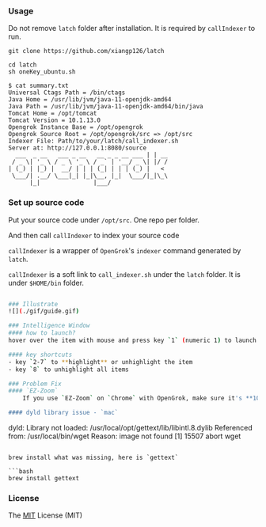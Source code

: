 ### Usage
Do not remove `latch` folder after installation. It is required by `callIndexer` to run.

```git
git clone https://github.com/xiangp126/latch

cd latch
sh oneKey_ubuntu.sh

$ cat summary.txt
Universal Ctags Path = /bin/ctags
Java Home = /usr/lib/jvm/java-11-openjdk-amd64
Java Path = /usr/lib/jvm/java-11-openjdk-amd64/bin/java
Tomcat Home = /opt/tomcat
Tomcat Version = 10.1.13.0
Opengrok Instance Base = /opt/opengrok
Opengrok Source Root = /opt/opengrok/src => /opt/src
Indexer File: Path/to/your/latch/call_indexer.sh
Server at: http://127.0.0.1:8080/source
  ___  _ __   ___ _ __   __ _ _ __ ___ | | __
 / _ \| '_ \ / _ \ '_ \ / _` | '__/ _ \| |/ /
| (_) | |_) |  __/ | | | (_| | | | (_) |   <
 \___/| .__/ \___|_| |_|\__, |_|  \___/|_|\_\
      |_|               |___/
```

### Set up source code
Put your source code under `/opt/src`. One repo per folder.

And then call `callIndexer` to index your source code

`callIndexer` is a wrapper of `OpenGrok`'s `indexer` command generated by `latch`.

`callIndexer` is a soft link to `call_indexer.sh` under the `latch` folder. It is under `$HOME/bin` folder.

```bash

### Illustrate
![](./gif/guide.gif)

### Intelligence Window
#### how to launch?
hover over the item with mouse and press key `1` (numeric 1) to launch `Intelligence Window`

#### key shortcuts
- key `2-7` to **highlight** or unhighlight the item
- key `8` to unhighlight all items

### Problem Fix
#### `EZ-Zoom`
    If you use `EZ-Zoom` on `Chrome` with OpenGrok, make sure it's **100%** or OpenGrok will jump to the wrong line

#### dyld library issue - `mac`
```
dyld: Library not loaded: /usr/local/opt/gettext/lib/libintl.8.dylib
  Referenced from: /usr/local/bin/wget
  Reason: image not found
[1]    15507 abort      wget
```

brew install what was missing, here is `gettext`

```bash
brew install gettext
```

### License
The [MIT](./LICENSE.txt) License (MIT)
